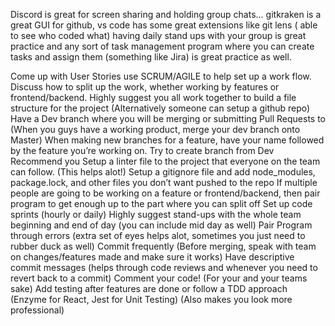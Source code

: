 Discord is great for screen sharing and holding group chats... gitkraken is a great GUI for github, vs code has some great extensions like git lens ( able to see who coded what) having daily stand ups with your group is great practice and any sort of task management program where you can create tasks and assign them (something like Jira) is great practice as well.


Come up with User Stories
use SCRUM/AGILE to help set up a work flow. 
Discuss how to split up the work, whether working by features or frontend/backend.
Highly suggest you all work together to build a file structure for the project (Alternatively someone can setup a github repo)
Have a Dev branch where you will be merging or submitting Pull Requests to (When you guys have a working product, merge your dev branch onto Master)
When making new branches for a feature, have your name followed by the feature you’re working on. Try to create branch from Dev
Recommend you Setup a linter file to the project that everyone on the team can follow. (This helps alot!)
Setup a gitignore file and add node_modules, package.lock, and other files you don’t want pushed to the repo
If multiple people are going to be working on a feature or frontend/backend, then pair program to get enough up to the part where you can split off
Set up code sprints (hourly or daily)
Highly suggest stand-ups with the whole team beginning and end of day (you can include mid day as well)
Pair Program through errors (extra set of eyes helps alot, sometimes you just need to rubber duck as well)
Commit frequently (Before merging, speak with team on changes/features made and make sure it works)
Have descriptive commit messages (helps through code reviews and whenever you need to revert back to a commit)
Comment your code! (For your and your teams sake)
Add testing after features are done or follow a TDD approach (Enzyme for React, Jest for Unit Testing) (Also makes you look more professional)